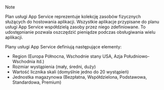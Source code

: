 > [!NOTE]
> Plan usługi App Service reprezentuje kolekcję zasobów fizycznych służących do hostowania aplikacji. Wszystkie aplikacje przypisane do planu usługi App Service współdzielą zasoby przez niego zdefiniowane. To udostępnianie pozwala oszczędzić pieniądze podczas obsługiwania wielu aplikacji.
>
> Plany usługi App Service definiują następujące elementy:
> * Region (Europa Północna, Wschodnie stany USA, Azja Południowo-Wschodnia itd.)
> * Rozmiar wystąpienia (mały, średni, duży)
> * Wartość licznika skali (domyślnie jedno do 20 wystąpień)
> * Jednostka magazynowa (Bezpłatna, Współdzielona, Podstawowa, Standardowa, Premium)
> 